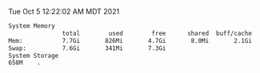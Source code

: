 Tue Oct  5 12:22:02 AM MDT 2021
```bash
System Memory
               total        used        free      shared  buff/cache   available
Mem:           7.7Gi       826Mi       4.7Gi       8.0Mi       2.1Gi       6.5Gi
Swap:          7.6Gi       341Mi       7.3Gi
System Storage
658M	.
```
